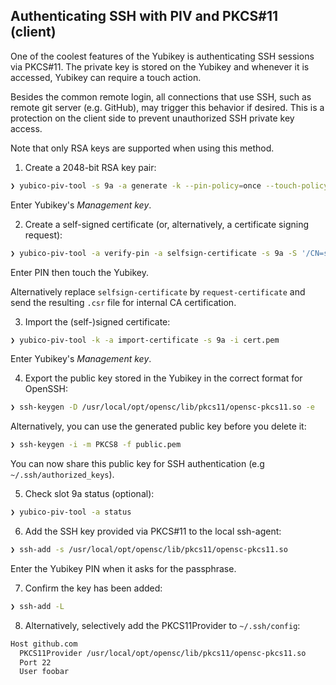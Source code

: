 ## Authenticating SSH with PIV and PKCS#11 (client)

One of the coolest features of the Yubikey is authenticating SSH sessions via PKCS#11. The private key is stored on the Yubikey and whenever it is accessed, Yubikey can require a touch action.

Besides the common remote login, all connections that use SSH, such as remote git server (e.g. GitHub), may trigger this behavior if desired. This is a protection on the client side to prevent unauthorized SSH private key access.

Note that only RSA keys are supported when using this method.

1. Create a 2048-bit RSA key pair:

  ```sh
  ❯ yubico-piv-tool -s 9a -a generate -k --pin-policy=once --touch-policy=always --algorithm=RSA2048 -o public.pem
  ```

  Enter Yubikey's _Management key_.

2. Create a self-signed certificate (or, alternatively, a certificate signing request):

  ```sh
  ❯ yubico-piv-tool -a verify-pin -a selfsign-certificate -s 9a -S '/CN=ssh/' --valid-days=365 -i public.pem -o cert.pem
  ```

  Enter PIN then touch the Yubikey.

  Alternatively replace `selfsign-certificate` by `request-certificate` and send the resulting `.csr` file for internal CA certification.

3. Import the (self-)signed certificate:

  ```sh
  ❯ yubico-piv-tool -k -a import-certificate -s 9a -i cert.pem
  ```

  Enter Yubikey's _Management key_.

4. Export the public key stored in the Yubikey in the correct format for OpenSSH:

  ```sh
  ❯ ssh-keygen -D /usr/local/opt/opensc/lib/pkcs11/opensc-pkcs11.so -e
  ```

  Alternatively, you can use the generated public key before you delete it:

  ```sh
  ❯ ssh-keygen -i -m PKCS8 -f public.pem
  ```

  You can now share this public key for SSH authentication (e.g `~/.ssh/authorized_keys`).

5. Check slot 9a status (optional):

  ```sh
  ❯ yubico-piv-tool -a status
  ```

6. Add the SSH key provided via PKCS#11 to the local ssh-agent:

  ```sh
  ❯ ssh-add -s /usr/local/opt/opensc/lib/pkcs11/opensc-pkcs11.so
  ```

  Enter the Yubikey PIN when it asks for the passphrase.

7. Confirm the key has been added:

  ```sh
  ❯ ssh-add -L
  ```

8. Alternatively, selectively add the PKCS11Provider to `~/.ssh/config`:

  ```sh
  Host github.com
    PKCS11Provider /usr/local/opt/opensc/lib/pkcs11/opensc-pkcs11.so
    Port 22
    User foobar
  ```

